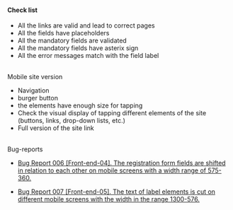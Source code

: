 
<h4>Check list</h4>

- All the links are valid and lead to correct pages<br>
- All the fields have placeholders<br>
- All the mandatory fields are validated<br>
- All the mandatory fields have asterix sign<br>
- All the error messages match with the field label<br><br>

Mobile site version<br>
- Navigation<br>
- burger button<br>
- the elements have enough size for tapping<br>
- Check the visual display of tapping different elements of the site (buttons, links, drop-down lists, etc.)<br>
- Full version of the site link	<br><br>

 Bug-reports<br>
- <a href="https://docs.google.com/spreadsheets/d/12KEEJFddZtl741j8TxCts92ghMKKscoNiEowJAWGCqc/edit?usp=drive_link">Bug Report 006 [Front-end-04]. The registration form fields are shifted in relation to each other on mobile screens with a width range of 575-360.</a>

- <a href="https://docs.google.com/spreadsheets/d/1L49IR-pGNUU1iiRUX3gF39JA6HDmMazQv_KX39uTFUw/edit?usp=drive_link">Bug Report 007 [Front-end-05]. The text of label elements is cut on different mobile screens with the width in the range 1300-576.</a>

